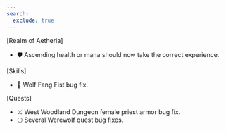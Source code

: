 ```yaml
---
search:
  exclude: true
---
```


[Realm of Aetheria]

- 🛡️ Ascending health or mana should now take the correct experience.

[Skills]

- 🐺 Wolf Fang Fist bug fix.

[Quests]

- ⚔️ West Woodland Dungeon female priest armor bug fix.
- 🌕 Several Werewolf quest bug fixes.
